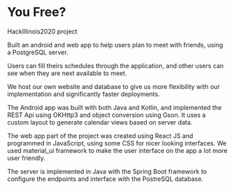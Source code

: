 
# You Free?
HackIllinois2020 project

Built an android and web app to help users plan to meet with friends, using a PostgreSQL server.

Users can fill theirs schedules through the application, and other users can see when they are next available to meet.

We host our own website and database to give us more flexibility with our implementation and significantly faster deployments.

The Android app was built with both Java and Kotlin, and implemented the REST Api using OKHttp3 and object conversion using Gson. It uses a custom layout to generate calendar views based on server data.

The web app part of the project was created using React JS and programmed in JavaScript, using some CSS for nicer looking interfaces. We used material_ui framework to make the user interface on the app a lot more user friendly.

The server is implemented in Java with the Spring Boot framework to configure the endpoints and interface with the PostreSQL database.
